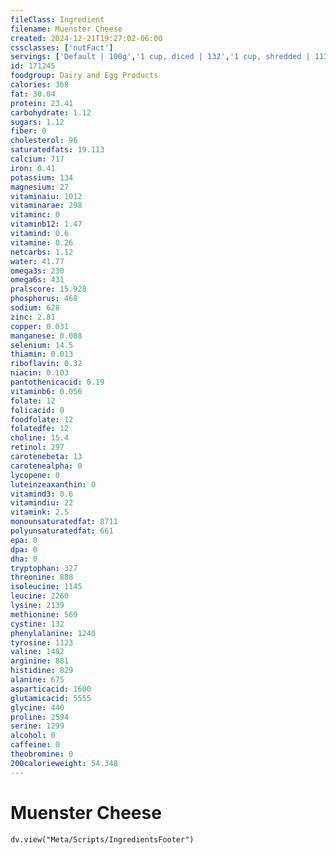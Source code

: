 ```yaml
---
fileClass: Ingredient
filename: Muenster Cheese
created: 2024-12-21T19:27:02-06:00
cssclasses: ['nutFact']
servings: ['Default | 100g','1 cup, diced | 132','1 cup, shredded | 113','1 oz | 28.4','1 cubic inch | 18','1 slice (1 oz) | 28','1 package (6 oz) | 170']
id: 171245
foodgroup: Dairy and Egg Products
calories: 368
fat: 30.04
protein: 23.41
carbohydrate: 1.12
sugars: 1.12
fiber: 0
cholesterol: 96
saturatedfats: 19.113
calcium: 717
iron: 0.41
potassium: 134
magnesium: 27
vitaminaiu: 1012
vitaminarae: 298
vitaminc: 0
vitaminb12: 1.47
vitamind: 0.6
vitamine: 0.26
netcarbs: 1.12
water: 41.77
omega3s: 230
omega6s: 431
pralscore: 15.928
phosphorus: 468
sodium: 628
zinc: 2.81
copper: 0.031
manganese: 0.008
selenium: 14.5
thiamin: 0.013
riboflavin: 0.32
niacin: 0.103
pantothenicacid: 0.19
vitaminb6: 0.056
folate: 12
folicacid: 0
foodfolate: 12
folatedfe: 12
choline: 15.4
retinol: 297
carotenebeta: 13
carotenealpha: 0
lycopene: 0
luteinzeaxanthin: 0
vitamind3: 0.6
vitamindiu: 22
vitamink: 2.5
monounsaturatedfat: 8711
polyunsaturatedfat: 661
epa: 0
dpa: 0
dha: 0
tryptophan: 327
threonine: 888
isoleucine: 1145
leucine: 2260
lysine: 2139
methionine: 569
cystine: 132
phenylalanine: 1240
tyrosine: 1123
valine: 1482
arginine: 881
histidine: 829
alanine: 675
asparticacid: 1600
glutamicacid: 5555
glycine: 440
proline: 2594
serine: 1299
alcohol: 0
caffeine: 0
theobromine: 0
200calorieweight: 54.348
---
```


# Muenster Cheese

```dataviewjs
dv.view("Meta/Scripts/IngredientsFooter")
```